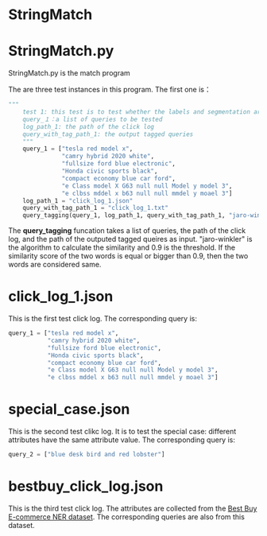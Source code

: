 # StringMatch

# StringMatch.py
StringMatch.py is the match program

The are three test instances in this program. The first one is：

```python
"""
    test 1: this test is to test whether the labels and segmentation are right or not
    query_１：a list of queries to be tested
    log_path_1: the path of the click log
    query_with_tag_path_1: the output tagged queries
    """
    query_1 = ["tesla red model x",
               "camry hybrid 2020 white",
               "fullsize ford blue electronic",
               "Honda civic sports black",
               "compact economy blue car ford",
               "e Class model X G63 null null Model y model 3",
               "e clbss mddel x b63 null null mmdel y moael 3"]
    log_path_1 = "click_log_1.json"
    query_with_tag_path_1 = "click_log_1.txt"
    query_tagging(query_1, log_path_1, query_with_tag_path_1, "jaro-winkler", 0.9)
```
The **query_tagging** funcation takes a list of queries, the path of the click log, and the path of the outputed tagged queires as input. "jaro-winkler" is the algorithm to calculate the similarity and 0.9 is the threshold. If the similarity score of the two words is equal or bigger than 0.9, then the two words are considered same.

# click_log_1.json
This is the first test click log. The corresponding query is:
```python
query_1 = ["tesla red model x",
           "camry hybrid 2020 white",
           "fullsize ford blue electronic",
           "Honda civic sports black",
           "compact economy blue car ford",
           "e Class model X G63 null null Model y model 3",
           "e clbss mddel x b63 null null mmdel y moael 3"]
```
# special_case.json
This is the second test clikc log. It is to test the special case: different attributes have the same attribute value. The corresponding query is:
```python
query_2 = ["blue desk bird and red lobster"]
```
# bestbuy_click_log.json
This is the third test click log. The attributes are collected from the [Best Buy E-commerce NER dataset](https://dataturks.com/projects/Mohan/Best%20Buy%20E-commerce%20NER%20dataset). The corresponding queries are also from this dataset.
